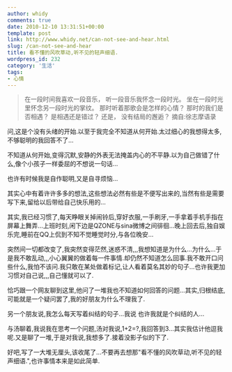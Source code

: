 ```yaml
---
author: whidy
comments: true
date: 2010-12-10 13:31:51+00:00
template: post
link: http://www.whidy.net/can-not-see-and-hear.html
slug: /can-not-see-and-hear
title: 看不懂的风吹草动,听不见的轻声细语.
wordpress_id: 232
category: '生活'
tags:
- 心情
---
```


<blockquote>在一段时间我喜欢一段音乐，
听一段音乐我怀念一段时光。
坐在一段时光里怀念另一段时光的掌纹。
那时听着那歌会是怎样的心情？
那时的我们是否相遇？ 是相遇还是错过？
还是， 没有结局的邂逅？
摘自:徐志摩语录</blockquote>



问,这是个没有头绪的开始.以至于我完全不知道从何开始.太过细心的我想得太多,不够聪明的我回答不了...

不知道从何开始,变得沉默,安静的外表无法掩盖内心的不平静.以为自己做错了什么,像个小孩子一样委屈的不想说一句话...

也许有时候我是自作聪明,又是自寻烦恼...

其实心中有着许许多多的想法,这些想法必然有些是不便写出来的,当然有些是需要写下来,留给以后带给自己快乐用的...

其实,我已经习惯了,每天睁眼关掉闹铃后,穿好衣服,一手刷牙,一手拿着手机手指在屏幕上舞弄...上班时刻,闲下边是QZONE与sina微博之间徘徊...晚上回去后,独自娱乐完,睡前在QQ上侃到不知不觉睡觉时分,与各位晚安...

突然间一切都改变了,我突然变得茫然,迷惑不清,,,我想知道是为什么...为什么...于是我不敢乱动,,,小心翼翼的做着每一件事情.却仍然不知道怎么回事.我不敢开口问些什么,我怕不该问.我只敢在某处做着标记,让人看着莫名其妙的句子...也许我更加习惯对自己说,,,自己懂就可以了.

恰巧跟一个网友聊到这里,他问了一堆我也不知道如何回答的问题...其实,归根结底,可能就是一个疑问罢了,我的好朋友为什么不理我了.

另一个朋友说,我怎么每天写着纠结的句子...我说 也许我就是个纠结的人...

与汤聊着,我说我在思考一个问题,汤对我说,1+2=?,我回答到3...其实我估计他逗我呢.又是聊了一堆,于是对我说,我想多了.接着没影子似的下了.

好吧,写了一大堆无厘头,该收尾了...不要再去想那"看不懂的风吹草动,听不见的轻声细语.",也许事情本来是如此简单.
